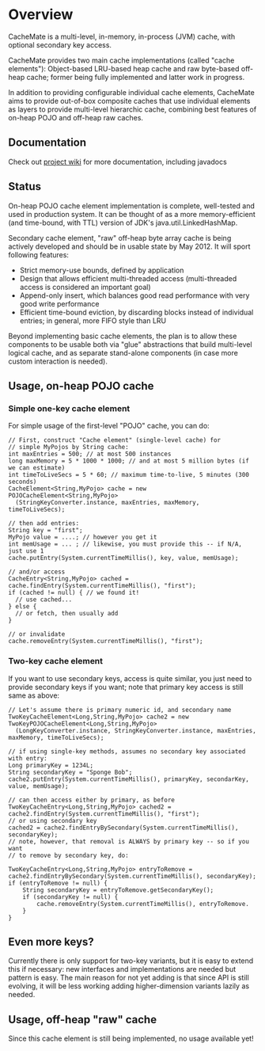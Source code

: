 # Overview

CacheMate is a multi-level, in-memory, in-process (JVM) cache, with optional secondary key access.

CacheMate provides two main cache implementations (called "cache elements"): Object-based LRU-based heap cache and raw byte-based off-heap cache; former being fully implemented and latter work in progress.

In addition to providing configurable individual cache elements, CacheMate aims to provide out-of-box composite caches that use individual elements as layers to provide multi-level hierarchic cache, combining best features of on-heap POJO and off-heap raw caches.

## Documentation

Check out [project wiki](https://github.com/cowtowncoder/java-cachemate/wiki) for more documentation, including javadocs

## Status

On-heap POJO cache element implementation is complete, well-tested and used in production system. It can be thought of as a more memory-efficient (and time-bound, with TTL) version of JDK's java.util.LinkedHashMap.

Secondary cache element, "raw" off-heap byte array cache is being actively developed and should be in usable state by May 2012. It will sport following features:

 * Strict memory-use bounds, defined by application
 * Design that allows efficient multi-threaded access (multi-threaded access is considered an important goal)
 * Append-only insert, which balances good read performance with very good write performance
 * Efficient time-bound eviction, by discarding blocks instead of individual entries; in general, more FIFO style than LRU

Beyond implementing basic cache elements, the plan is to allow these components to be usable both via "glue" abstractions that build multi-level logical cache, and as separate stand-alone components (in case more custom interaction is needed).

## Usage, on-heap POJO cache

### Simple one-key cache element

For simple usage of the first-level "POJO" cache, you can do:

    // First, construct "Cache element" (single-level cache) for
    // simple MyPojos by String cache:
    int maxEntries = 500; // at most 500 instances
    long maxMemory = 5 * 1000 * 1000; // and at most 5 million bytes (if we can estimate)
    int timeToLiveSecs = 5 * 60; // maximum time-to-live, 5 minutes (300 seconds)
    CacheElement<String,MyPojo> cache = new POJOCacheElement<String,MyPojo>
      (StringKeyConverter.instance, maxEntries, maxMemory, timeToLiveSecs);

    // then add entries:
    String key = "first";
    MyPojo value = ....; // however you get it
    int memUsage = ... ; // likewise, you must provide this -- if N/A, just use 1
    cache.putEntry(System.currentTimeMillis(), key, value, memUsage);

    // and/or access
    CacheEntry<String,MyPojo> cached = cache.findEntry(System.currentTimeMillis(), "first");
    if (cached != null) { // we found it!
      // use cached...
    } else {
      // or fetch, then usually add
    }

    // or invalidate
    cache.removeEntry(System.currentTimeMillis(), "first");

### Two-key cache element

If you want to use secondary keys, access is quite similar, you just need to provide secondary keys if you want; note that primary key access is still same as above:

    // Let's assume there is primary numeric id, and secondary name
    TwoKeyCacheElement<Long,String,MyPojo> cache2 = new TwoKeyPOJOCacheElement<Long,String,MyPojo>
      (LongKeyConverter.instance, StringKeyConverter.instance, maxEntries, maxMemory, timeToLiveSecs);

    // if using single-key methods, assumes no secondary key associated with entry:
    Long primaryKey = 1234L;
    String secondaryKey = "Sponge Bob";
    cache2.putEntry(System.currentTimeMillis(), primaryKey, secondarKey, value, memUsage);

    // can then access either by primary, as before
    TwoKeyCacheEntry<Long,String,MyPojo> cached2 = cache2.findEntry(System.currentTimeMillis(), "first");
    // or using secondary key
    cached2 = cache2.findEntryBySecondary(System.currentTimeMillis(), secondaryKey);
    // note, however, that removal is ALWAYS by primary key -- so if you want
    // to remove by secondary key, do:
    
    TwoKeyCacheEntry<Long,String,MyPojo> entryToRemove = cache2.findEntryBySecondary(System.currentTimeMillis(), secondaryKey);
    if (entryToRemove != null) {
        String secondaryKey = entryToRemove.getSecondaryKey();
        if (secondaryKey != null) {
            cache.removeEntry(System.currentTimeMillis(), entryToRemove.
        }
    }

## Even more keys?

Currently there is only support for two-key variants, but it is easy to extend this if necessary: new interfaces and implementations are needed but pattern is easy.
The main reason for not yet adding is that since API is still evolving, it will be less working adding higher-dimension variants lazily as needed.

## Usage, off-heap "raw" cache

Since this cache element is still being implemented, no usage available yet!
